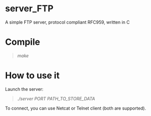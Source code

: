 # server_FTP
A simple FTP server, protocol compliant RFC959, written in C

# Compile
> *make*

# How to use it
Launch the server:

> *./server PORT PATH_TO_STORE_DATA*

To connect, you can use Netcat or Telnet client (both are supported).
